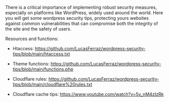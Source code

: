 There is a critical importance of implementing robust security measures, especially on platforms like WordPress, widely used around the world.
Here you will get some wordpress security tips, protecting yours websites against common vulnerabilities that can compromise both the integrity of the site and the safety of users.

Resources and functions:
- Htaccess: https://github.com/LucasFerraz/wordpress-security-tips/blob/main/htaccess.txt
- Theme functions: https://github.com/LucasFerraz/wordpress-security-tips/blob/main/functions.php
- Cloudflare rules: https://github.com/LucasFerraz/wordpress-security-tips/blob/main/cloudflare%20rules.txt

- Cloudflare cache tips: https://www.youtube.com/watch?v=5v_nM4zIzRk